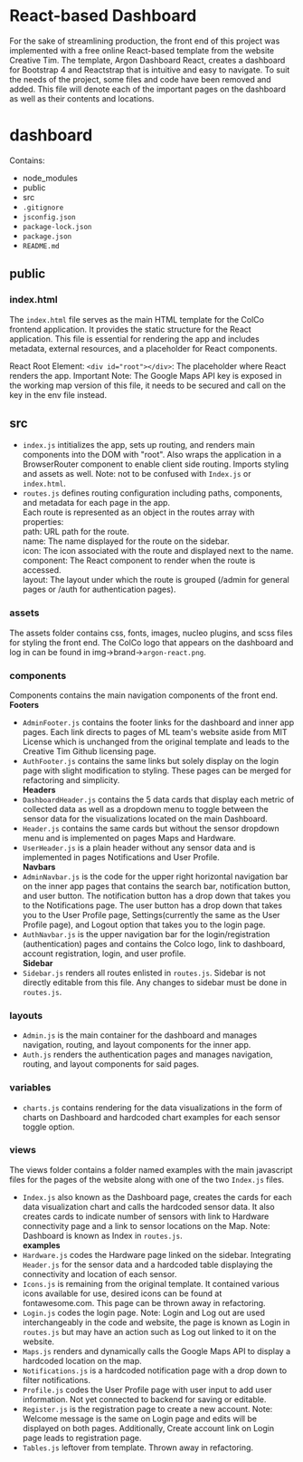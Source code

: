 # React-based Dashboard 
For the sake of streamlining production, the front end of this project was implemented with a free online React-based template from the website Creative Tim. The template, Argon Dashboard React, creates a dashboard for Bootstrap 4 and Reactstrap that is intuitive and easy to navigate. 
To suit the needs of the project, some files and code have been removed and added. This file will denote each of the important pages on the dashboard as well as their contents and locations. 

# dashboard
Contains: 
- node_modules
- public 
- src 
- `.gitignore` 
- `jsconfig.json`
- `package-lock.json`
- `package.json`
- `README.md`

## public 

### index.html 
The `index.html` file serves as the main HTML template for the ColCo frontend application. It provides the static structure for the React application. This file is essential for rendering the app and includes metadata, external resources, and a placeholder for React components.

React Root Element:
`<div id="root"></div>`: The placeholder where React renders the app.
Important Note:
The Google Maps API key is exposed in the working map version of this file, it needs to be secured and call on the key in the env file instead.

## src

- `index.js` intitializes the app, sets up routing, and renders main components into the DOM with "root". Also wraps the application in a BrowserRouter component to enable client side routing. Imports styling and assets as well. Note: not to be confused with `Index.js` or `index.html`. 
- `routes.js` defines routing configuration including paths, components, and metadata for each page in the app.\
Each route is represented as an object in the routes array with properties: \
path: URL path for the route.\
name: The name displayed for the route on the sidebar.\
icon: The icon associated with the route and displayed next to the name. \
component: The React component to render when the route is accessed. \
layout: The layout under which the route is grouped (/admin for general pages or /auth for authentication pages).

### assets 
The assets folder contains css, fonts, images, nucleo plugins, and scss files for styling the front end. The ColCo logo that appears on the dashboard and log in can be found in img->brand->`argon-react.png`. 

### components 
Components contains the main navigation components of the front end. \
<b>Footers </b>
- `AdminFooter.js` contains the footer links for the dashboard and inner app pages. Each link directs to pages of ML team's website aside from MIT License which is unchanged from the original template and leads to the Creative Tim Github licensing page. 
- `AuthFooter.js` contains the same links but solely display on the login page with slight modification to styling. These pages can be merged for refactoring and simplicity. \
<b>Headers </b>
- `DashboardHeader.js` contains the 5 data cards that display each metric of collected data as well as a dropdown menu to toggle between the sensor data for the visualizations located on the main Dashboard. 
- `Header.js` contains the same cards but without the sensor dropdown menu and is implemented on pages Maps and Hardware. 
- `UserHeader.js` is a plain header without any sensor data and is implemented in pages Notifications and User Profile. \
<b>Navbars</b>
- `AdminNavbar.js` is the code for the upper right horizontal navigation bar on the inner app pages that contains the search bar, notification button, and user button. The notification button has a drop down that takes you to the Notifications page. The user button has a drop down that takes you to the User Profile page, Settings(currently the same as the User Profile page), and Logout option that takes you to the login page. 
- `AuthNavbar.js` is the upper navigation bar for the login/registration (authentication) pages and contains the Colco logo, link to dashboard, account registration, login, and user profile. \
<b>Sidebar</b> 
- `Sidebar.js` renders all routes enlisted in `routes.js`. Sidebar is not directly editable from this file. Any changes to sidebar must be done in `routes.js`. 

### layouts 
- `Admin.js` is the main container for the dashboard and manages navigation, routing, and layout components for the inner app. 
- `Auth.js` renders the authentication pages and manages navigation, routing, and layout components for said pages. 

### variables 
- `charts.js` contains rendering for the data visualizations in the form of charts on Dashboard and hardcoded chart examples for each sensor toggle option. 

### views 
The views folder contains a folder named examples with the main javascript files for the pages of the website along with one of the two `Index.js` files. 
- `Index.js` also known as the Dashboard page, creates the cards for each data visualization chart and calls the hardcoded sensor data. It also creates cards to indicate number of sensors with link to Hardware connectivity page and a link to sensor locations on the Map. Note: Dashboard is known as Index in `routes.js`.\
<b>examples</b> 
- `Hardware.js` codes the Hardware page linked on the sidebar. Integrating `Header.js` for the sensor data and a hardcoded table displaying the connectivity and location of each sensor. 
- `Icons.js` is remaining from the original template. It contained various icons available for use, desired icons can be found at fontawesome.com. This page can be thrown away in refactoring. 
- `Login.js` codes the login page. Note: Login and Log out are used interchangeably in the code and website, the page is known as Login in `routes.js` but may have an action such as Log out linked to it on the website. 
- `Maps.js` renders and dynamically calls the Google Maps API to display a hardcoded location on the map. 
- `Notifications.js` is a hardcoded notification page with a drop down to filter notifications. 
- `Profile.js` codes the User Profile page with user input to add user information. Not yet connected to backend for saving or editable. 
- `Register.js` is the registration page to create a new account. Note: Welcome message is the same on Login page and edits will be displayed on both pages. Additionally, Create account link on Login page leads to registration page. 
- `Tables.js` leftover from template. Thrown away in refactoring. 
